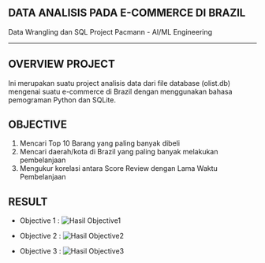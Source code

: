 ## DATA ANALISIS PADA E-COMMERCE DI BRAZIL
Data Wrangling dan SQL Project Pacmann - AI/ML Engineering

---

## OVERVIEW PROJECT
Ini merupakan suatu project analisis data dari file database (olist.db) mengenai suatu e-commerce di Brazil dengan menggunakan bahasa pemograman Python dan SQLite.

## OBJECTIVE
1. Mencari Top 10 Barang yang paling banyak dibeli
2. Mencari daerah/kota di Brazil yang paling banyak melakukan pembelanjaan
3. Mengukur korelasi antara Score Review dengan Lama Waktu Pembelanjaan

## RESULT
- Objective 1 :
![Hasil Objective1](https://user-images.githubusercontent.com/101574764/218319923-5d363854-037c-4285-af90-b02d51f60daa.jpg)

- Objective 2 :
![Hasil Objective2](https://user-images.githubusercontent.com/101574764/218319933-fa934326-58c9-4d51-9460-a5ae36434c97.jpg)

- Objective 3 :
![Hasil Objective3](https://user-images.githubusercontent.com/101574764/218319939-27c8d5fc-7e05-4a85-b6d1-6de5c8b6b2ae.jpg)


